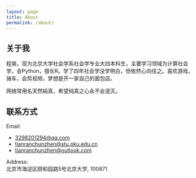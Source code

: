 ```yaml
---
layout: page
title: About
permalink: /about/
---
```


## 关于我

程昊，现为北京大学社会学系社会学专业大四本科生，主要学习领域为计算社会学，会Python，擅长R。学了四年社会学没学明白，但依然心向往之。喜欢游戏，骑车，会剪视频，梦想是开一家自己的面包店。

网络常用名天然純真，希望纯真之心永不会泯灭。

## 联系方式

Email:
- 3298201294@qq.com
- tianranchunzhen@stu.pku.edu.cn
- tianranchunzhen@outlook.com

Address:  
北京市海淀区颐和园路5号北京大学, 100871
